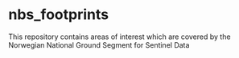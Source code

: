 # nbs_footprints
This repository contains areas of interest which are covered by the Norwegian National Ground Segment for Sentinel Data

